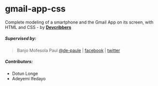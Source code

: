 # gmail-app-css
Complete modeling of a smartphone and the Gmail App on its screen, with HTML and CSS - by [**Devcribbers**](http://planetnest.org/devcrib)

##### Supervised by:
>   Banjo Mofesola Paul [@de-paule](https://github.com/De-paule) | 
    [facebook](https://facebook.com/mofesolab) |
    [twitter](https://twitter.com/mpdepaule)

##### Contributors:
* Dotun Longe 
* Adeyemi Ifedayo